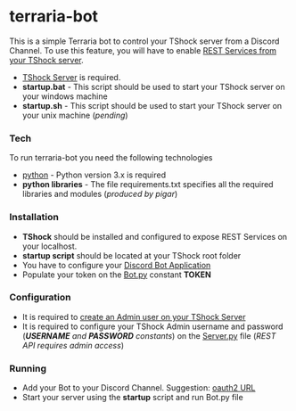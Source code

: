 # terraria-bot

This is a simple Terraria bot to control your TShock server from a Discord Channel. To use this feature, you will have to enable [REST Services from your TShock server](https://tshock.readme.io/v4.3.22/reference).

  - [TShock Server](https://github.com/Pryaxis/TShock/releases) is required.
  - **startup.bat** - This script should be used to start your TShock server on your windows machine
  - **startup.sh** - This script should be used to start your TShock server on your unix machine (_pending_)

### Tech

To run terraria-bot you need the following technologies

* [python](https://www.python.org/) - Python version 3.x is required
* **python libraries** - The file requirements.txt specifies all the required libraries and modules (_produced by pigar_)

### Installation

  - **TShock** should be installed and configured to expose REST Services on your localhost.
  - **startup script** should be located at your TShock root folder
  - You have to configure your [Discord Bot Application](https://github.com/SinisterRectus/Discordia/wiki/Setting-up-a-Discord-application)
  - Populate your token on the [Bot.py](https://github.com/jobtravaini/terraria-bot/blob/master/Bot.py) constant **TOKEN**

### Configuration

  - It is required to [create an Admin user on your TShock Server](https://tshock.readme.io/docs/getting-started)
  - It is required to configure your TShock Admin username and password (_**USERNAME** and **PASSWORD** constants_) on the [Server.py](https://github.com/jobtravaini/terraria-bot/blob/master/tshock/Server.py) file (_REST API requires admin access_)
  
### Running

  - Add your Bot to your Discord Channel. Suggestion: [oauth2 URL](https://discordapp.com/developers/docs/topics/oauth2)
  - Start your server using the **startup** script and run Bot.py file
